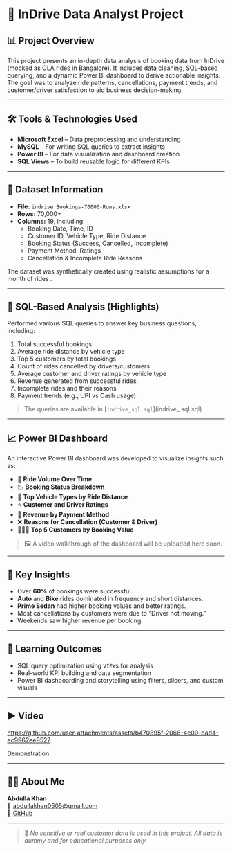 # 🚖 InDrive Data Analyst Project

## 📊 Project Overview

This project presents an in-depth data analysis of booking data from InDrive (mocked as OLA rides in Bangalore). It includes data cleaning, SQL-based querying, and a dynamic Power BI dashboard to derive actionable insights. The goal was to analyze ride patterns, cancellations, payment trends, and customer/driver satisfaction to aid business decision-making.

---

## 🛠️ Tools & Technologies Used

- **Microsoft Excel** – Data preprocessing and understanding
- **MySQL** – For writing SQL queries to extract insights
- **Power BI** – For data visualization and dashboard creation
- **SQL Views** – To build reusable logic for different KPIs

---

## 📁 Dataset Information

- **File:** `indrive Bookings-70000-Rows.xlsx`
- **Rows:** 70,000+
- **Columns:** 19, including:
  - Booking Date, Time, ID
  - Customer ID, Vehicle Type, Ride Distance
  - Booking Status (Success, Cancelled, Incomplete)
  - Payment Method, Ratings
  - Cancellation & Incomplete Ride Reasons

The dataset was synthetically created using realistic assumptions for a month of rides .

---

## 🧮 SQL-Based Analysis (Highlights)

Performed various SQL queries to answer key business questions, including:

1. Total successful bookings  
2. Average ride distance by vehicle type  
3. Top 5 customers by total bookings  
4. Count of rides cancelled by drivers/customers  
5. Average customer and driver ratings by vehicle type  
6. Revenue generated from successful rides  
7. Incomplete rides and their reasons  
8. Payment trends (e.g., UPI vs Cash usage)

> The queries are available in [`indrive_sql.sql`](indrive_ sql.sql)

---

## 📈 Power BI Dashboard

An interactive Power BI dashboard was developed to visualize insights such as:

- 🚗 **Ride Volume Over Time**
- 📉 **Booking Status Breakdown**
- 🛵 **Top Vehicle Types by Ride Distance**
- ⭐ **Customer and Driver Ratings**
- 💸 **Revenue by Payment Method**
- ❌ **Reasons for Cancellation (Customer & Driver)**
- 🧑‍🤝‍🧑 **Top 5 Customers by Booking Value**

> 🖼️ A video walkthrough of the dashboard will be uploaded here soon.

---

## 📌 Key Insights

- Over **60%** of bookings were successful.
- **Auto** and **Bike** rides dominated in frequency and short distances.
- **Prime Sedan** had higher booking values and better ratings.
- Most cancellations by customers were due to “Driver not moving.”
- Weekends saw higher revenue per booking.

---

## 🧠 Learning Outcomes

- SQL query optimization using `VIEW`s for analysis
- Real-world KPI building and data segmentation
- Power BI dashboarding and storytelling using filters, slicers, and custom visuals

---

## ▶️ Video 

https://github.com/user-attachments/assets/b470895f-2066-4c00-bad4-ec9962ee9527

Demonstration



---

## 🙋‍♂️ About Me

**Abdulla Khan**  
📧 abdullakhan0505@gmail.com  
🔗 [GitHub](https://github.com/Abdulla-khan-0505)

---

> 🔐 *No sensitive or real customer data is used in this project. All data is dummy and for educational purposes only.*
